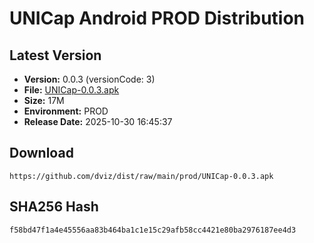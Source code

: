 # UNICap Android PROD Distribution

## Latest Version

- **Version:** 0.0.3 (versionCode: 3)
- **File:** [UNICap-0.0.3.apk](UNICap-0.0.3.apk)
- **Size:** 17M
- **Environment:** PROD
- **Release Date:** 2025-10-30 16:45:37

## Download

```
https://github.com/dviz/dist/raw/main/prod/UNICap-0.0.3.apk
```

## SHA256 Hash

```
f58bd47f1a4e45556aa83b464ba1c1e15c29afb58cc4421e80ba2976187ee4d3
```
